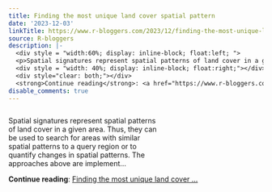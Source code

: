 ```yaml
---
title: Finding the most unique land cover spatial pattern
date: '2023-12-03'
linkTitle: https://www.r-bloggers.com/2023/12/finding-the-most-unique-land-cover-spatial-pattern/
source: R-bloggers
description: |-
  <div style = "width:60%; display: inline-block; float:left; ">
  <p>Spatial signatures represent spatial patterns of land cover in a given area. Thus, they can be used to search for areas with similar spatial patterns to a query region or to quantify changes in spatial patterns. The approaches above are implement...</p></div>
  <div style = "width: 40%; display: inline-block; float:right;"></div>
  <div style="clear: both;"></div>
  <strong>Continue reading</strong>: <a href="https://www.r-bloggers.com/2023/12/finding-the-most-unique-land-cover-spatial-pattern/">Finding the most unique land cover ...
disable_comments: true
---
```

<div style = "width:60%; display: inline-block; float:left; ">
<p>Spatial signatures represent spatial patterns of land cover in a given area. Thus, they can be used to search for areas with similar spatial patterns to a query region or to quantify changes in spatial patterns. The approaches above are implement...</p></div>
<div style = "width: 40%; display: inline-block; float:right;"></div>
<div style="clear: both;"></div>
<strong>Continue reading</strong>: <a href="https://www.r-bloggers.com/2023/12/finding-the-most-unique-land-cover-spatial-pattern/">Finding the most unique land cover ...